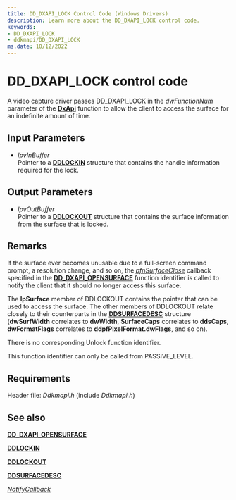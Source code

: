 ```yaml
---
title: DD_DXAPI_LOCK Control Code (Windows Drivers)
description: Learn more about the DD_DXAPI_LOCK control code.
keywords:
- DD_DXAPI_LOCK
- ddkmapi/DD_DXAPI_LOCK
ms.date: 10/12/2022
---
```


# DD\_DXAPI\_LOCK control code

A video capture driver passes DD\_DXAPI\_LOCK in the *dwFunctionNum* parameter of the [**DxApi**](nf-dxapi-dxapi.md) function to allow the client to access the surface for an indefinite amount of time.

## Input Parameters

- *lpvInBuffer*  
    Pointer to a [**DDLOCKIN**](/windows/win32/api/ddkmapi/ns-ddkmapi-ddlockin) structure that contains the handle information required for the lock.

## Output Parameters

- *lpvOutBuffer*  
    Pointer to a [**DDLOCKOUT**](/windows/win32/api/ddkmapi/ns-ddkmapi-ddlockout) structure that contains the surface information from the surface that is locked.

## Remarks

If the surface ever becomes unusable due to a full-screen command prompt, a resolution change, and so on, the [*pfnSurfaceClose*](/windows/win32/api/ddkmapi/ns-ddkmapi-ddopensurfacein#members) callback specified in the [**DD\_DXAPI\_OPENSURFACE**](dd-dxapi-opensurface.md) function identifier is called to notify the client that it should no longer access this surface.

The **lpSurface** member of DDLOCKOUT contains the pointer that can be used to access the surface. The other members of DDLOCKOUT relate closely to their counterparts in the [**DDSURFACEDESC**](/windows/win32/api/ddraw/ns-ddraw-ddsurfacedesc) structure (**dwSurfWidth** correlates to **dwWidth**, **SurfaceCaps** correlates to **ddsCaps**, **dwFormatFlags** correlates to **ddpfPixelFormat.dwFlags**, and so on).

There is no corresponding Unlock function identifier.

This function identifier can only be called from PASSIVE\_LEVEL.

## Requirements

Header file: *Ddkmapi.h* (include *Ddkmapi.h*)

## See also

[**DD\_DXAPI\_OPENSURFACE**](dd-dxapi-opensurface.md)

[**DDLOCKIN**](/windows/win32/api/ddkmapi/ns-ddkmapi-ddlockin)

[**DDLOCKOUT**](/windows/win32/api/ddkmapi/ns-ddkmapi-ddlockout)

[**DDSURFACEDESC**](/windows/win32/api/ddraw/ns-ddraw-ddsurfacedesc)

[*NotifyCallback*](notify-callback-functions-in-a-video-capture-driver.md)

